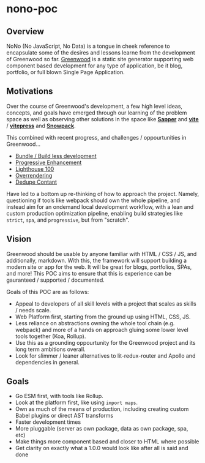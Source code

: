 # nono-poc

## Overview
NoNo (No JavaScript, No Data) is a tongue in cheek reference to encapsulate some of the desires and lessons learne from the development of Greenwood so far.  [Greenwood](https://www.greenwoodjs.io/) is a static site generator supporting web component based development for any type of application, be it blog, portfolio, or full blown Single Page Application.


## Motivations
Over the course of Greenwood's development, a few high level ideas, concepts, and goals have emerged through our learning of the problem space as well as observing other solutions in the space like [**Sapper**](https://sapper.svelte.dev/) and [**vite**](https://github.com/vitejs/vite) / [**vitepress**](https://github.com/vuejs/vitepress) and [**Snowpack**](https://www.snowpack.dev/).


This combined with recent progress, and challenges / oppourtunities in Greenwood...
- [Bundle / Build less development](https://github.com/ProjectEvergreen/greenwood/issues/355)
- [Progressive Enhancement](https://github.com/ProjectEvergreen/greenwood/issues/354)
- [Lighthouse 100](https://github.com/ProjectEvergreen/greenwood/issues/411)
- [Overrendering](https://github.com/ProjectEvergreen/greenwood/issues/348)
- [Dedupe Contant](https://github.com/ProjectEvergreen/greenwood/issues/305)

Have led to a bottom up re-thinking of how to approach the project.  Namely, questioning if tools like webpack should own the whole pipeline, and instead aim for an ondemand local development workflow, with a lean and custom production optimization pipeline, enabling build strategies like `strict`, `spa`, and `progressive`, but from "scratch".

## Vision
Greenwood should be usable by anyone familiar with HTML / CSS / JS, and additionally, markdown.  With this, the framework will support building a modern site or app for the web.  It will be great for blogs, portfolios, SPAs, and more!  This POC aims to ensure that this is experience can be gauranteed / supported / documented.

Goals of this POC are as follows:
- Appeal to developers of all skill levels with a project that scales as skills / needs scale.
- Web Platform first, starting from the ground up using HTML, CSS, JS.
- Less reliance on abstractions owning the whole tool chain (e.g. webpack) and more of a hands on approach gluing some lower level tools together (Koa, Rollup).
- Use this as a grounding oppourtunity for the Greenwood project and its long term ambitions overall.
- Look for slimmer / leaner alternatives to lit-redux-router and Apollo and dependencies in general.

## Goals
- Go ESM first, with tools like Rollup.
- Look at the platform first, like using `import maps`.
- Own as much of the means of production, including creating custom Babel plugins or direct AST transforms
- Faster development times
- More pluggable (server as own package, data as own package, spa, etc)
- Make things more component based and closer to HTML where possible
- Get clarity on exactly what a 1.0.0 would look like after all is said and done